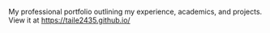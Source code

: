 My professional portfolio outlining my experience, academics, and projects. View it at https://taile2435.github.io/
